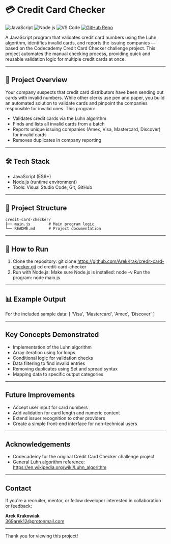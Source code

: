 # 💳 Credit Card Checker

![JavaScript](https://img.shields.io/badge/JavaScript-Language-F7DF1E?logo=javascript&logoColor=black&style=flat)
![Node.js](https://img.shields.io/badge/Node.js-Runtime-339933?logo=nodedotjs&logoColor=white&style=flat)
![VS Code](https://img.shields.io/badge/VS_Code-Editor-007ACC?logo=visualstudiocode&logoColor=white&style=flat)
[![GitHub Repo](https://img.shields.io/badge/GitHub-Repository-181717?logo=github&logoColor=white&style=flat)](https://github.com/ArekKrak/credit-card-checker)

A JavaScript program that validates credit card numbers using the Luhn algorithm, identifies invalid cards, and reports the issuing companies — based on the Codecademy Credit Card Checker challenge project. This project automates the manual checking process, providing quick and reusable validation logic for multiple credit cards at once.

---

## 📜 Project Overview

Your company suspects that credit card distributors have been sending out cards with invalid numbers. While other clerks use pen and paper, you build an automated solution to validate cards and pinpoint the companies responsible for invalid ones. This program:
- Validates credit cards via the Luhn algorithm
- Finds and lists all invalid cards from a batch
- Reports unique issuing companies (Amex, Visa, Mastercard, Discover) for invalid cards
- Removes duplicates in company reporting

---

## 🛠️ Tech Stack

- JavaScript (ES6+)
- Node.js (runtime environment)
- Tools: Visual Studio Code, Git, GitHub

---

## 📂 Project Structure

```
credit-card-checker/
├── main.js        # Main program logic
└── README.md      # Project documentation
```

---

## 🚀 How to Run

1. Clone the repository:
   git clone https://github.com/ArekKrak/credit-card-checker.git
   cd credit-card-checker
2. Run with Node.js:
   Make sure Node.js is installed:
   node -v
   Run the program:
   node main.js

---

## 📊 Example Output

For the included sample data:
[ 'Visa', 'Mastercard', 'Amex', 'Discover' ]

---

## Key Concepts Demonstrated

- Implementation of the Luhn algorithm
- Array iteration using for loops
- Conditional logic for validation checks
- Data filtering to find invalid entries
- Removing duplicates using Set and spread syntax
- Mapping data to specific output categories

---

## Future Improvements

- Accept user input for card numbers
- Add validation for card length and numeric content
- Extend issuer recognition to other providers
- Create a simple front-end interface for non-technical users

---

## Acknowledgements

- Codecademy for the original Credit Card Checker challenge project
- General Luhn algorithm reference: https://en.wikipedia.org/wiki/Luhn_algorithm

---

## Contact
If you're a recruiter, mentor, or fellow developer interested in collaboration or feedback:

**Arek Krakowiak**  
[369arek12@protonmail.com](mailto:369arek12@protonmail.com)

---

Thank you for viewing this project!
